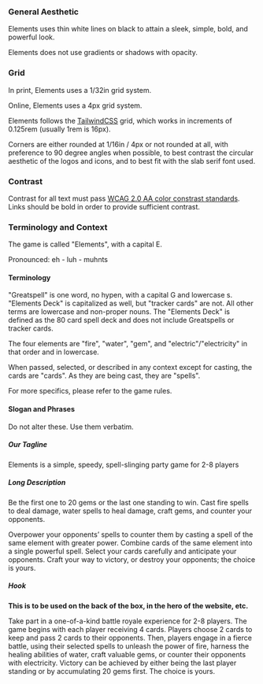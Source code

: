 
### General Aesthetic

Elements uses thin white lines on black to attain a sleek, simple, bold, and powerful look.

Elements does not use gradients or shadows with opacity.

### Grid

In print, Elements uses a 1/32in grid system.

Online, Elements uses a 4px grid system.

Elements follows the [TailwindCSS](https://tailwindcss.com/docs/) grid, which works in increments of 0.125rem (usually 1rem is 16px).

Corners are either rounded at 1/16in / 4px or not rounded at all, with preference to 90 degree angles when possible, to best contrast the circular aesthetic of the logos and icons, and to best fit with the slab serif font used.

### Contrast

Contrast for all text must pass [WCAG 2.0 AA color constrast standards](https://accessible-colors.com/). Links should be bold in order to provide sufficient contrast.

### Terminology and Context


The game is called "Elements", with a capital E.

Pronounced: eh - luh - muhnts

#### Terminology

"Greatspell" is one word, no hypen, with a capital G and lowercase s. "Elements Deck" is capitalized as well, but "tracker cards" are not. All other terms are lowercase and non-proper nouns. The "Elements Deck" is defined as the 80 card spell deck and does not include Greatspells or tracker cards.

The four elements are "fire", "water", "gem", and "electric"/"electricity" in that order and in lowercase.

When passed, selected, or described in any context except for casting, the cards are "cards". As they are being cast, they are "spells".

For more specifics, please refer to the game rules.

#### Slogan and Phrases

Do not alter these. Use them verbatim.

##### Our Tagline

Elements is a simple, speedy, spell-slinging party game for 2-8 players

##### Long Description

Be the first one to 20 gems or the last one standing to win. Cast fire spells to deal damage, water spells to heal damage, craft gems, and counter your opponents.
 
Overpower your opponents’ spells to counter them by casting a spell of the same element with greater power. Combine cards of the same element into a single powerful spell. Select your cards carefully and anticipate your opponents. Craft your way to victory, or destroy your opponents; the choice is yours.

##### Hook

**This is to be used on the back of the box, in the hero of the website, etc.**

Take part in a one-of-a-kind battle royale experience for 2-8 players. The game begins with each player receiving 4 cards. Players choose 2 cards to keep and pass 2 cards to their opponents. Then, players engage in a fierce battle, using their selected spells to unleash the power of fire, harness the healing abilities of water, craft valuable gems, or counter their opponents with electricity. Victory can be achieved by either being the last player standing or by accumulating 20 gems first. The choice is yours.
